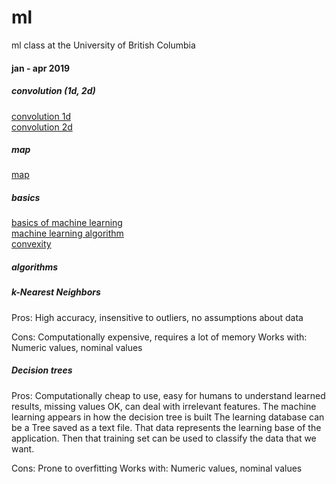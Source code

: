 # ml
ml class at the University of British Columbia 

#### jan - apr 2019

##### convolution (1d, 2d)
[convolution 1d](http://www.songho.ca/dsp/convolution/convolution.html#cpp_conv1d)\
[convolution 2d](http://www.songho.ca/dsp/convolution/convolution2d_example.html )

##### map
[map](https://www.probabilitycourse.com/chapter9/9_1_2_MAP_estimation.php)

##### basics
[basics of machine learning](https://leetcode.com/explore/learn/card/machine-learning-101/287/what_is_ml/1617/)\
[machine learning algorithm](https://www.analyticsvidhya.com/blog/2017/09/common-machine-learning-algorithms/)\
[convexity](http://www.ee.bgu.ac.il/~haimp/it/lectures/append2_convex/ConvexFunctions.pdf)

##### algorithms

##### k-Nearest Neighbors

Pros: High accuracy, insensitive to outliers, no assumptions about data

Cons: Computationally expensive, requires a lot of memory
Works with: Numeric values, nominal values

##### Decision trees

Pros: Computationally cheap to use, easy for humans to understand learned results,
missing values OK, can deal with irrelevant features. 
The machine learning appears in how the decision tree is built
The learning database can be a Tree saved as a text file. That data represents the learning base of
the application. Then that training set can be used to classify the data that we want.

Cons: Prone to overfitting
Works with: Numeric values, nominal values


